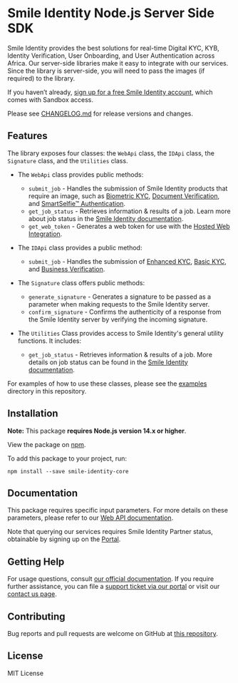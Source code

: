 # Smile Identity Node.js Server Side SDK

Smile Identity provides the best solutions for real-time Digital KYC, KYB, Identity Verification, User Onboarding, and User Authentication across Africa. Our server-side libraries make it easy to integrate with our services. Since the library is server-side, you will need to pass the images (if required) to the library.

If you haven’t already, [sign up for a free Smile Identity account](https://www.usesmileid.com/schedule-a-demo/), which comes with Sandbox access.

Please see [CHANGELOG.md](CHANGELOG.md) for release versions and changes.

## Features

The library exposes four classes: the `WebApi` class, the `IDApi` class, the `Signature` class, and the `Utilities` class.

- The `WebApi` class provides public methods:
  - `submit_job` - Handles the submission of Smile Identity products that require an image, such as [Biometric KYC](https://docs.usesmileid.com/products/biometric-kyc), [Document Verification](https://docs.usesmileid.com/products/document-verification), and [SmartSelfie™ Authentication](https://docs.usesmileid.com/products/biometric-authentication).
  - `get_job_status` - Retrieves information & results of a job. Learn more about job status in the [Smile Identity documentation](https://docs.usesmileid.com/further-reading/job-status).
  - `get_web_token` - Generates a web token for use with the [Hosted Web Integration](https://docs.usesmileid.com/web-mobile-web/web-integration-beta).

- The `IDApi` class provides a public method:
  - `submit_job` - Handles the submission of [Enhanced KYC](https://docs.usesmileid.com/products/identity-lookup), [Basic KYC](https://docs.usesmileid.com/products/id-verification), and [Business Verification](https://docs.usesmileid.com/products/for-businesses-kyb/business-verification).

- The `Signature` class offers public methods:
  - `generate_signature` - Generates a signature to be passed as a parameter when making requests to the Smile Identity server.
  - `confirm_signature` - Confirms the authenticity of a response from the Smile Identity server by verifying the incoming signature.

- The `Utilities` Class provides access to Smile Identity's general utility functions. It includes:
  - `get_job_status` - Retrieves information & results of a job. More details on job status can be found in the [Smile Identity documentation](https://docs.usesmileid.com/further-reading/job-status).

For examples of how to use these classes, please see the [examples](/examples/) directory in this repository.

## Installation

**Note:** This package **requires Node.js version 14.x or higher**.

View the package on [npm](https://www.npmjs.com/package/smile-identity-core).

To add this package to your project, run:

```shell
npm install --save smile-identity-core
```

## Documentation

This package requires specific input parameters. For more details on these parameters, please refer to our [Web API documentation](https://docs.usesmileid.com/server-to-server/javascript).

Note that querying our services requires Smile Identity Partner status, obtainable by signing up on the [Portal](https://portal.usesmileid.com/signup).

## Getting Help

For usage questions, consult [our official documentation](https://docs.usesmileid.com). If you require further assistance, you can file a [support ticket via our portal](https://portal.usesmileid.com/partner/support/tickets) or visit our [contact us page](https://www.usesmileid.com/contact-us).

## Contributing

Bug reports and pull requests are welcome on GitHub at [this repository](https://github.com/smileidentity/smile-identity-core-js).

## License

MIT License
